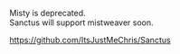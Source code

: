 Misty is deprecated.  
Sanctus will support mistweaver soon.  

https://github.com/ItsJustMeChris/Sanctus
